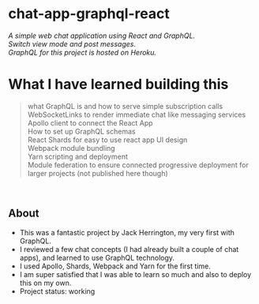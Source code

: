 # chat-app-graphql-react  

*A simple web chat application using React and GraphQL.*  
*Switch view mode and post messages.*  
*GraphQL for this project is hosted on Heroku.*   

# What I have learned building this  

> what GraphQL is and how to serve simple subscription calls  
> WebSocketLinks to render immediate chat like messaging services       
> Apollo client to connect the React App  
> How to set up GraphQL schemas     
> React Shards for easy to use react app UI design    
> Webpack module bundling  
> Yarn scripting and deployment  
> Module federation to ensure connected progressive deployment for larger projects (not published here though)  


&nbsp;
&nbsp;
&nbsp;


## About

* This was a fantastic project by Jack Herrington, my very first with GraphQL.      
* I reviewed a few chat concepts (I had already built a couple of chat apps), and learned to use GraphQL technology.   
* I used Apollo, Shards, Webpack and Yarn for the first time.  
* I am super satisfied that I was able to learn so much and also to deploy this on my own.    
* Project status: working   
